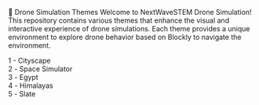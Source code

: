 🚀 Drone Simulation Themes
Welcome to NextWaveSTEM Drone Simulation! This repository contains various themes that enhance the visual and interactive experience of drone simulations. Each theme provides a unique environment to explore drone behavior based on Blockly to navigate the environment.

1 - Cityscape \
2️ - Space Simulator \
3️ - Egypt \
4️ - Himalayas \
5️ - Slate 



